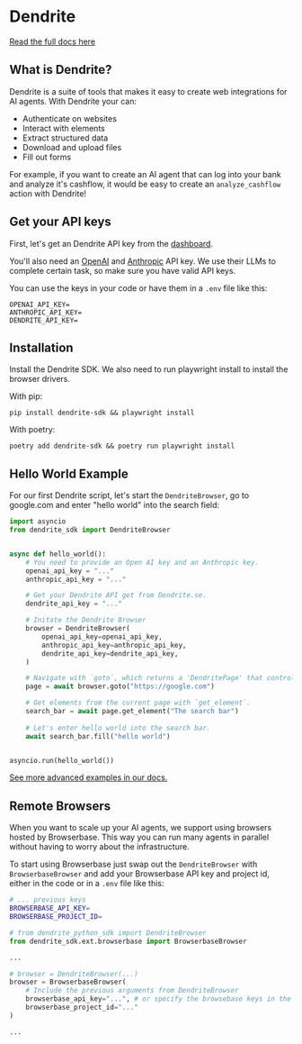 # Dendrite

[Read the full docs here](https://docs.dendrite.systems)

## What is Dendrite?

Dendrite is a suite of tools that makes it easy to create web integrations for AI agents. With Dendrite your can:

* Authenticate on websites
* Interact with elements
* Extract structured data
* Download and upload files
* Fill out forms

For example, if you want to create an AI agent that can log into your bank and analyze it's cashflow, it would be easy to create an `analyze_cashflow` action with Dendrite!


## Get your API keys

First, let's get an Dendrite API key from the [dashboard](https://dendrite.se/app).

You'll also need an [OpenAI](https://platform.openai.com/) and [Anthropic](https://console.anthropic.com/settings/keys) API key. We use their LLMs to complete certain task, so make sure you have valid API keys.

You can use the keys in your code or have them in a `.env` file like this:

```
OPENAI_API_KEY=
ANTHROPIC_API_KEY=
DENDRITE_API_KEY=
```


## Installation

Install the Dendrite SDK. We also need to run playwright install to install the browser drivers.


With pip:
```
pip install dendrite-sdk && playwright install 
```

With poetry:
```
poetry add dendrite-sdk && poetry run playwright install 
```


## Hello World Example

For our first Dendrite script, let's start the `DendriteBrowser`, go to google.com and enter "hello world" into the search field:

```python main.py
import asyncio
from dendrite_sdk import DendriteBrowser


async def hello_world():
    # You need to provide an Open AI key and an Anthropic key.
    openai_api_key = "..."
    anthropic_api_key = "..."

    # Get your Dendrite API get from Dendrite.se.
    dendrite_api_key = "..."

    # Initate the Dendrite Browser
    browser = DendriteBrowser(
        openai_api_key=openai_api_key,
        anthropic_api_key=anthropic_api_key,
        dendrite_api_key=dendrite_api_key,
    )

    # Navigate with `goto`, which returns a 'DendritePage' that controls the current page.
    page = await browser.goto("https://google.com")

    # Get elements from the current page with `get_element`.
    search_bar = await page.get_element("The search bar")
    
    # Let's enter hello world into the search bar.
    await search_bar.fill("hello world")


asyncio.run(hello_world())
```




[See more advanced examples in our docs.](https://docs.dendrite.se)

## Remote Browsers

When you want to scale up your AI agents, we support using browsers hosted by Browserbase. This way you can run many agents in parallel without having to worry about the infrastructure. 

To start using Browserbase just swap out the `DendriteBrowser` with `BrowserbaseBrowser` and add your Browserbase API key and project id, either in the code or in a `.env` file like this:

```bash
# ... previous keys 
BROWSERBASE_API_KEY=
BROWSERBASE_PROJECT_ID=
```



```python
# from dendrite_python_sdk import DendriteBrowser
from dendrite_sdk.ext.browserbase import BrowserbaseBrowser

... 

# browser = DendriteBrowser(...)
browser = BrowserbaseBrowser(
    # Include the previous arguments from DendriteBrowser
    browserbase_api_key="...", # or specify the browsebase keys in the .env file
    browserbase_project_id="..." 
)

...

```